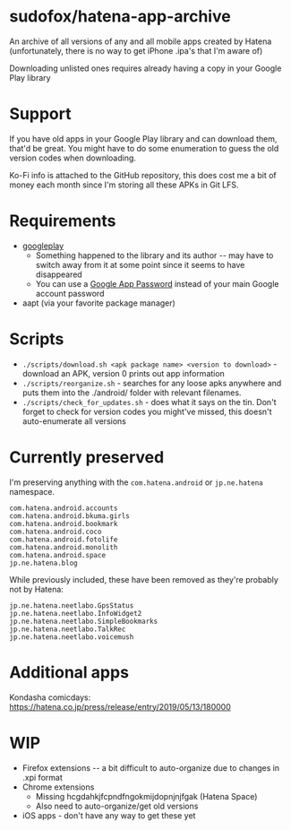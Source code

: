 # sudofox/hatena-app-archive

An archive of all versions of any and all mobile apps created by Hatena (unfortunately, there is no way to get iPhone .ipa's that I'm aware of)

Downloading unlisted ones requires already having a copy in your Google Play library

# Support

If you have old apps in your Google Play library and can download them, that'd be great. You might have to do some enumeration to guess the old version codes when downloading.

Ko-Fi info is attached to the GitHub repository, this does cost me a bit of money each month since I'm storing all these APKs in Git LFS.

# Requirements

- [googleplay](https://github.com/89z/googleplay)
  - Something happened to the library and its author -- may have to switch away from it at some point since it seems to have disappeared
  - You can use a [Google App Password](https://myaccount.google.com/apppasswords) instead of your main Google account password
- aapt (via your favorite package manager)

# Scripts

- `./scripts/download.sh <apk package name> <version to download>` - download an APK, version 0 prints out app information
- `./scripts/reorganize.sh` - searches for any loose apks anywhere and puts them into the ./android/ folder with relevant filenames.
- `./scripts/check_for_updates.sh` - does what it says on the tin. Don't forget to check for version codes you might've missed, this doesn't auto-enumerate all versions

# Currently preserved

I'm preserving anything with the `com.hatena.android` or `jp.ne.hatena` namespace.

```
com.hatena.android.accounts
com.hatena.android.bkuma.girls
com.hatena.android.bookmark
com.hatena.android.coco
com.hatena.android.fotolife
com.hatena.android.monolith
com.hatena.android.space
jp.ne.hatena.blog
```

While previously included, these have been removed as they're probably not by Hatena:

```
jp.ne.hatena.neetlabo.GpsStatus
jp.ne.hatena.neetlabo.InfoWidget2
jp.ne.hatena.neetlabo.SimpleBookmarks
jp.ne.hatena.neetlabo.TalkRec
jp.ne.hatena.neetlabo.voicemush
```

# Additional apps

Kondasha comicdays: https://hatena.co.jp/press/release/entry/2019/05/13/180000

# WIP

- Firefox extensions -- a bit difficult to auto-organize due to changes in .xpi format
- Chrome extensions
  - Missing hcgdahkjfcpndfngokmijdopnjnjfgak (Hatena Space)
  - Also need to auto-organize/get old versions
- iOS apps - don't have any way to get these yet
